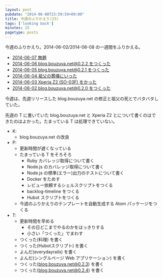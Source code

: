 ```yaml
---
layout: post
pubdate: "2014-06-08T23:59:59+09:00"
title: 今週のふりかえり(23)
tags: ['looking back']
minutes: 25
pagetype: posts
---
```

今週のふりかえり。2014-06-02/2014-06-08 の一週間をふりかえる。

- [2014-06-07 無題][2014-06-07]
- [2014-06-06 blog.bouzuya.net@0.2.2 をつくった][2014-06-06]
- [2014-06-05 blog.bouzuya.net@0.2.1 をつくった][2014-06-05]
- [2014-06-04 祖父の葬儀にいった][2014-06-04]
- [2014-06-03 Xperia Z2 (SO-03F) をかった][2014-06-03]
- [2014-06-02 blog.bouzuya.net@0.2.0 をつくった][2014-06-02]

今週は、先週リリースした blog.bouzuya.net の修正と祖父の死とでバタバタしていた。

先週の T に書いていた blog.bouzuya.net と Xperia Z2 とについて書くのはできたのはよかった。たまっている T は処理できていない。

- K:
  - blog.bouzuya.net の改良
- P:
  - 更新時間が遅くなっている
  - たまっている T をそろそろ
    - Ruby カバレッジ取得について書く
    - Node.js のカバレッジ取得について書く
    - Node.js の標準(エラー)出力のテストについて書く
    - Docker をためす
    - レビュー依頼するシェルスクリプトをつくる
    - backlog-timeline をつくる
    - Hubot スクリプトをつくる
  - 今週のふりかえりのテンプレートを自動生成する Atom パッケージをつくる
- T:
  - 更新時間を早める
    - その日どこまでやるのかをはっきりする
    - 小さい「つくった」でまわす
  - つくった(料理) を書く
  - つくった(Hubotスクリプト) を書く
  - よんだ(everydayrails) を書く
  - よんだ(シングルページ Web アプリケーション) を書く
  - つくった(blog.bouzuya.net@0.2.3) を書く
  - つくった(blog.bouzuya.net@0.2.4) を書く

[2014-06-07]: http://blog.bouzuya.net/2014/06/07/
[2014-06-06]: http://blog.bouzuya.net/2014/06/06/
[2014-06-05]: http://blog.bouzuya.net/2014/06/05/
[2014-06-04]: http://blog.bouzuya.net/2014/06/04/
[2014-06-03]: http://blog.bouzuya.net/2014/06/03/
[2014-06-02]: http://blog.bouzuya.net/2014/06/02/
